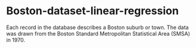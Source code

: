 # Boston-dataset-linear-regression
Each record in the database describes a Boston suburb or town. The data was drawn from the Boston Standard Metropolitan Statistical Area (SMSA) in 1970. 
